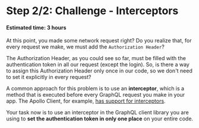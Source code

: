 # Step 2/2: Challenge - Interceptors
#### Estimated time: 3 hours

At this point, you made some network request right? Do you realize that, for every request we make, we must add the `Authorization Header`?

The Authorization Header, as you could see so far, must be filled with the authentication token in all our request (except the login). So, is there a way to assign this Authorization Header only once in our code, so we don't need to set it explicitly in every request?

A common approach for this problem is to use an **interceptor**, which is a method that is executed before every GraphQL request you make in your app. The Apollo Client, for example, [has support for interceptors](https://www.apollographql.com/docs/react/recipes/authentication.html#Header).

Your task now is to use an interceptor in the GraphQL client library you are using to **set the authentication token in only one place** on your entire code.
